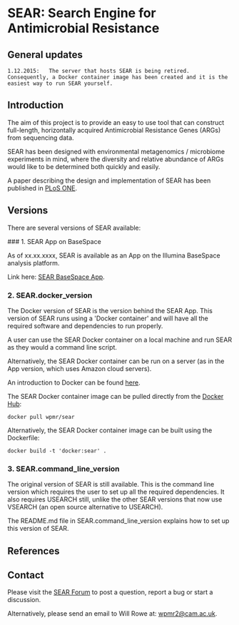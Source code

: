 # SEAR: Search Engine for Antimicrobial Resistance


## General updates

    1.12.2015:   The server that hosts SEAR is being retired. Consequently, a Docker container image has been created and it is the easiest way to run SEAR yourself.




## Introduction

The aim of this project is to provide an easy to use tool that can construct full-length, horizontally acquired Antimicrobial Resistance Genes (ARGs) from sequencing data.

SEAR has been designed with environmental metagenomics / microbiome experiments in mind, where the diversity and relative abundance of ARGs would like to be determined both quickly and easily.

A paper describing the design and implementation of SEAR has been published in [PLoS ONE](http://doi.org/10.1371/journal.pone.0133492).




## Versions

There are several versions of SEAR available:

### 1.	SEAR App on BaseSpace

As of xx.xx.xxxx, SEAR is available as an App on the Illumina BaseSpace analysis platform.

Link here: [SEAR BaseSpace App](www.google.com).


### 2.	SEAR.docker_version

The Docker version of SEAR is the version behind the SEAR App. This version of SEAR runs using a 'Docker container' and will have all the required software and dependencies to run properly.

A user can use the SEAR Docker container on a local machine and run SEAR as they would a command line script. 

Alternatively, the SEAR Docker container can be run on a server (as in the App version, which uses Amazon cloud servers).

An introduction to Docker can be found [here](https://training.docker.com/).

The SEAR Docker container image can be pulled directly from the [Docker Hub](https://hub.docker.com/r/wpmr/sear/):

`docker pull wpmr/sear`

Alternatively, the SEAR Docker container image can be built using the Dockerfile:

`docker build -t 'docker:sear' .`



### 3.	SEAR.command_line_version

The original version of SEAR is still available. This is the command line version which requires the user to set up all the required dependencies. It also requires USEARCH still, unlike the other SEAR versions that now use VSEARCH (an open source alternative to USEARCH).

The README.md file in SEAR.command_line_version explains how to set up this version of SEAR.




## References




## Contact

Please visit the [SEAR Forum](https://groups.google.com/forum/#!forum/sear) to post a question, report a bug or start a discussion.

Alternatively, please send an email to Will Rowe at: [wpmr2@cam.ac.uk](mailto:wpmr2@cam.ac.uk?subject=SEAR).
